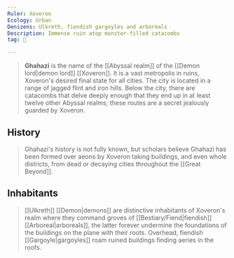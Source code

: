 ```yaml
---
Ruler: Xoveron
Ecology: Urban
Denizens: Ulkreth, fiendish gargoyles and arboreals
Description: Immense ruin atop monster-filled catacombs
tag: 🌌

---
```


> **Ghahazi** is the name of the [[Abyssal realm]] of the [[Demon lord|demon lord]] [[Xoveron]]. It is a vast metropolis in ruins, Xoveron's desired final state for all cities. The city is located in a range of jagged flint and iron hills. Below the city, there are catacombs that delve deeply enough that they end up in at least twelve other Abyssal realms; these routes are a secret jealously guarded by Xoveron.


## History

> Ghahazi's history is not fully known, but scholars believe Ghahazi has been formed over aeons by Xoveron taking buildings, and even whole districts, from dead or decaying cities throughout the [[Great Beyond]].


## Inhabitants

> [[Ulkreth]] [[Demon|demons]] are distinctive inhabitants of Xoveron's realm where they command groves of [[Bestiary/Fiend|fiendish]] [[Arboreal|arboreals]], the latter forever undermine the foundations of the buildings on the plane with their roots. Overhead, fiendish [[Gargoyle|gargoyles]] roam ruined buildings finding aeries in the roofs.








